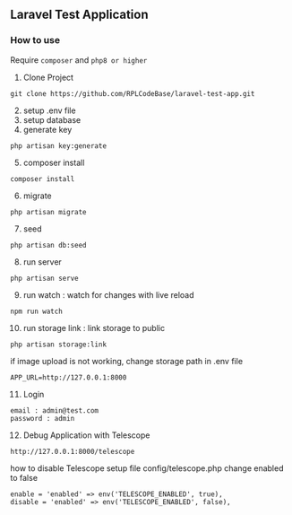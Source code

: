 ## Laravel Test Application
### How to use
Require `composer` and `php8 or higher`

1. Clone Project
```
git clone https://github.com/RPLCodeBase/laravel-test-app.git
```

2. setup .env file
3. setup database
4. generate key
```
php artisan key:generate
```
5. composer install
```
composer install
```
6. migrate
```
php artisan migrate
```
7. seed
```
php artisan db:seed
```
8. run server
```
php artisan serve
```
9. run watch : watch for changes with live reload
```
npm run watch
```
10. run storage link : link storage to public
```
php artisan storage:link
```
if image upload is not working, change storage path in .env file
```
APP_URL=http://127.0.0.1:8000
```

11. Login
```
email : admin@test.com
password : admin
```

12. Debug Application with Telescope
```
http://127.0.0.1:8000/telescope
```
how to disable Telescope
setup file config/telescope.php change enabled to false
```
enable = 'enabled' => env('TELESCOPE_ENABLED', true),
disable = 'enabled' => env('TELESCOPE_ENABLED', false),
```
